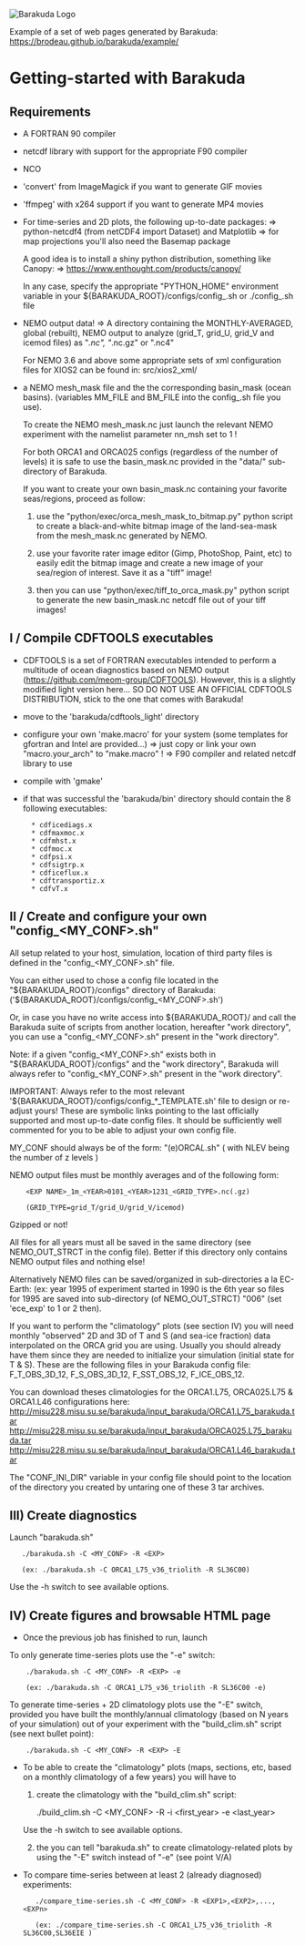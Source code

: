 
![Barakuda Logo](https://brodeau.github.io/barakuda/logo.svg)

Example of a set of web pages generated by Barakuda:
https://brodeau.github.io/barakuda/example/

# Getting-started with Barakuda

## Requirements

* A FORTRAN 90 compiler

* netcdf library with support for the appropriate F90 compiler

* NCO

* 'convert' from ImageMagick if you want to generate GIF movies

* 'ffmpeg' with x264 support if you want to generate MP4 movies

* For time-series and 2D plots, the following up-to-date packages:
  => python-netcdf4 (from netCDF4 import Dataset) and Matplotlib
  => for map projections you'll also need the Basemap package
  
  A good idea is to install a shiny python distribution, something like Canopy:
  => https://www.enthought.com/products/canopy/

  In any case, specify the appropriate "PYTHON_HOME" environment variable in
  your ${BARAKUDA_ROOT}/configs/config_<MYCONF>.sh or ./config_<MYCONF>.sh file

* NEMO output data! => A directory containing the MONTHLY-AVERAGED, global
                       (rebuilt), NEMO output to analyze
  (grid_T, grid_U, grid_V and icemod files) as "*.nc", "*.nc.gz" or ".nc4"

  For NEMO 3.6 and above some appropriate sets of xml configuration files for
  XIOS2 can be found in: src/xios2_xml/

* a NEMO mesh_mask file and the the corresponding basin_mask (ocean basins).
  (variables MM_FILE and BM_FILE into the config_<MYCONF>.sh file you use).
  
  To create the NEMO mesh_mask.nc just launch the relevant NEMO experiment with the
  namelist parameter nn_msh set to 1 !

  For both ORCA1 and ORCA025 configs (regardless of the number of levels) it is
  safe to use the basin_mask.nc provided in the "data/" sub-directory of Barakuda.
  
  If you want to create your own basin_mask.nc containing your favorite
  seas/regions, proceed as follow:

  1. use the "python/exec/orca_mesh_mask_to_bitmap.py" python script to create a
  black-and-white bitmap image of the land-sea-mask from the mesh_mask.nc
  generated by NEMO.

  2. use your favorite rater image editor (Gimp, PhotoShop, Paint, etc) to
  easily edit the bitmap image and create a new image of your sea/region of
  interest. Save it as a "tiff" image!

  3. then you can use "python/exec/tiff_to_orca_mask.py" python script to
  generate the new basin_mask.nc netcdf file out of your tiff images!



## I / Compile CDFTOOLS executables 

 * CDFTOOLS is a set of FORTRAN executables intended to perform a multitude of
   ocean diagnostics based on NEMO output
   (https://github.com/meom-group/CDFTOOLS). However, this is a slightly
   modified light version here...  SO DO NOT USE AN OFFICIAL CDFTOOLS
   DISTRIBUTION, stick to the one that comes with Barakuda!

* move to the 'barakuda/cdftools_light' directory

* configure your own 'make.macro' for your system (some templates for gfortran
  and Intel are provided...)
    => just copy or link your own "macro.your_arch" to "make.macro" !
    => F90 compiler and related netcdf library to use

* compile with 'gmake'

* if that was successful the 'barakuda/bin' directory should contain the 8
  following executables:

        * cdficediags.x
        * cdfmaxmoc.x
        * cdfmhst.x
        * cdfmoc.x
        * cdfpsi.x
        * cdfsigtrp.x
        * cdficeflux.x
        * cdftransportiz.x
        * cdfvT.x

           

## II / Create and configure your own "config_<MY_CONF>.sh"

All setup related to your host, simulation, location of third party files is
defined in the "config_<MY_CONF>.sh" file.

You can either used to chose a config file located in the
"${BARAKUDA_ROOT}/configs" directory of Barakuda:
('${BARAKUDA_ROOT}/configs/config_<MY_CONF>.sh')

Or, in case you have no write access into ${BARAKUDA_ROOT}/ and call the Barakuda
suite of scripts from another location, hereafter "work directory", you can use
a "config_<MY_CONF>.sh" present in the "work directory".

Note: if a given "config_<MY_CONF>.sh" exists both in "${BARAKUDA_ROOT}/configs"
and the "work directory", Barakuda will always refer to "config_<MY_CONF>.sh"
present in the "work directory".

IMPORTANT: Always refer to the most relevant '${BARAKUDA_ROOT}/configs/config_*_TEMPLATE.sh' file
to design or re-adjust yours! These are symbolic links pointing to the last
officially supported and most up-to-date config files.  It should be
sufficiently well commented for you to be able to adjust your own config file.

MY_CONF should always be of the form: "(e)ORCA<RES>_L<NLEV>_<blabla>.sh"
        ( with NLEV being the number of z levels )

NEMO output files must be monthly averages and of the following form:

        <EXP NAME>_1m_<YEAR>0101_<YEAR>1231_<GRID_TYPE>.nc(.gz)

        (GRID_TYPE=grid_T/grid_U/grid_V/icemod) 

Gzipped or not!

All files for all years must all be saved in the same directory (see
NEMO_OUT_STRCT in the config file). Better if this directory only contains NEMO
output files and nothing else!

Alternatively NEMO files can be saved/organized in sub-directories a la
EC-Earth: (ex: year 1995 of experiment started in 1990 is the 6th year so files for
1995 are saved into sub-directory (of NEMO_OUT_STRCT) "006" (set 'ece_exp' to 1
or 2 then).

If you want to perform the "climatology" plots (see section IV) you will need
monthly "observed" 2D and 3D of T and S (and sea-ice fraction) data interpolated
on the ORCA grid you are using. Usually you should already have them since they
are needed to initialize your simulation (initial state for T & S). These are
the following files in your Barakuda config file: F_T_OBS_3D_12, F_S_OBS_3D_12,
F_SST_OBS_12, F_ICE_OBS_12.

You can download theses climatologies for the ORCA1.L75, ORCA025.L75 & ORCA1.L46
configurations here:
http://misu228.misu.su.se/barakuda/input_barakuda/ORCA1.L75_barakuda.tar
http://misu228.misu.su.se/barakuda/input_barakuda/ORCA025.L75_barakuda.tar
http://misu228.misu.su.se/barakuda/input_barakuda/ORCA1.L46_barakuda.tar

The "CONF_INI_DIR" variable in your config file should point to the location of
the directory you created by untaring one of these 3 tar archives.



## III) Create diagnostics


Launch "barakuda.sh"

       ./barakuda.sh -C <MY_CONF> -R <EXP>

       (ex: ./barakuda.sh -C ORCA1_L75_v36_triolith -R SL36C00)

Use the -h switch to see available options.



## IV) Create figures and browsable HTML page

* Once the previous job has finished to run, launch

To only generate time-series plots use the "-e" switch:

        ./barakuda.sh -C <MY_CONF> -R <EXP> -e

        (ex: ./barakuda.sh -C ORCA1_L75_v36_triolith -R SL36C00 -e)

To generate time-series + 2D climatology plots use the "-E" switch, provided you
have built the monthly/annual climatology (based on N years of your simulation)
out of your experiment with the "build_clim.sh" script (see next bullet point):
     
        ./barakuda.sh -C <MY_CONF> -R <EXP> -E

* To be able to create the "climatology" plots (maps, sections, etc, based on a monthly climatology of a few years) you will have to

  1. create the climatology with the "build_clim.sh" script:

        ./build_clim.sh -C <MY_CONF> -R <EXP> -i <first_year> -e <last_year>

    Use the -h switch to see available options.
      
  2. the you can tell "barakuda.sh" to create climatology-related plots by using
     the "-E" switch instead of "-e" (see point V/A)


* To compare time-series between at least 2 (already diagnosed) experiments:
   
         ./compare_time-series.sh -C <MY_CONF> -R <EXP1>,<EXP2>,...,<EXPn>

         (ex: ./compare_time-series.sh -C ORCA1_L75_v36_triolith -R SL36C00,SL36EIE )

